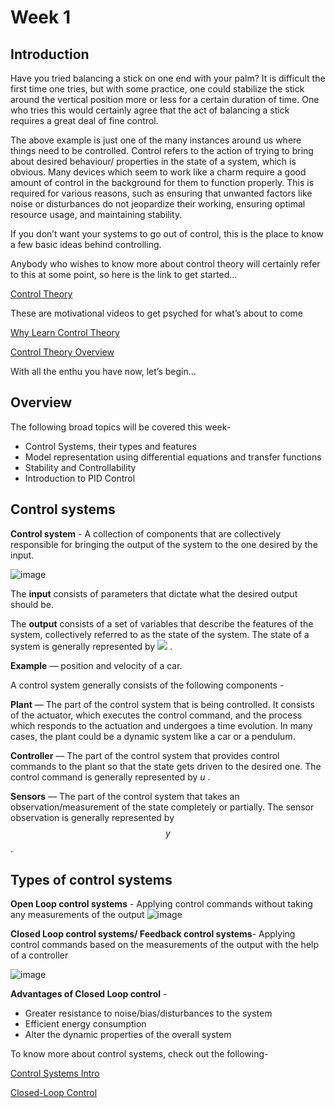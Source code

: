 # Week 1

## Introduction

Have you tried balancing a stick on one end with your palm? It is difficult the first time one tries, but with some practice, one could stabilize the stick around the vertical position more or less for a certain duration of time. One who tries this would certainly agree that the act of balancing a stick requires a great deal of fine control.

The above example is just one of the many instances around us where things need to be controlled. Control refers to the action of trying to bring about desired behaviour/ properties in the state of a system, which is obvious. Many devices which seem to work like a charm require a good amount of control in the background for them to function properly. This is required for various reasons, such as ensuring that unwanted factors like noise or disturbances do not jeopardize their working, ensuring optimal resource usage, and maintaining stability.

If you don’t want your systems to go out of control, this is the place to know a few basic ideas behind controlling.

Anybody who wishes to know more about control theory will certainly refer to this at some point, so here is the link to get started… 

[Control Theory](https://en.wikipedia.org/wiki/Control_theory)

These are motivational videos to get psyched for what’s about to come 

[Why Learn Control Theory](https://www.youtube.com/watch?v=oBc_BHxw78s&list=PLUMWjy5jgHK1NC52DXXrriwihVrYZKqjk&index=1
)

[Control Theory Overview](https://www.youtube.com/watch?v=Pi7l8mMjYVE&list=PLMrJAkhIeNNR20Mz-VpzgfQs5zrYi085m&index=2)

With all the enthu you have now, let’s begin…

## Overview

The following broad topics will be covered this week-
*	Control Systems, their types and features
*	Model representation using differential equations and transfer functions
*	Stability and Controllability
*	Introduction to PID Control

## Control systems
 


**Control system** - A collection of components that are collectively responsible for bringing the output of the system to the one desired by the input.

![image](https://user-images.githubusercontent.com/85403032/123783749-604e8f80-d8df-11eb-84a8-aec041711475.png)

The **input** consists of parameters that dictate what the desired output should be. 

The **output** consists of a set of variables that describe the features of the system, collectively referred to as the state of the system. The state of a system is generally represented by <img src="https://render.githubusercontent.com/render/math?math=\large encodeURIComponent(+)\vec x"> .

**Example** — position and velocity of a car.

A control system generally consists of the following components - 

**Plant** — The part of the control system that is being controlled. It consists of the actuator, which executes the control command, and the process which responds to the actuation and undergoes a time evolution. In many cases, the plant could be a dynamic system like a car or a pendulum.

**Controller** — The part of the control system that provides control commands to the plant so that the state gets driven to the desired one. The control command is generally represented by $u$ .

**Sensors** — The part of the control system that takes an observation/measurement of the state completely or partially. The sensor observation is generally represented by $$y$$ .

## Types of control systems

**Open Loop control systems** - Applying control commands without taking any measurements of the output
![image](https://user-images.githubusercontent.com/85403032/123783851-7e1bf480-d8df-11eb-8583-c12a31dbdf6d.png)
 

**Closed Loop control systems/ Feedback control systems**- Applying control commands based on the measurements of the output with the help of a controller

![image](https://user-images.githubusercontent.com/85403032/123783868-82e0a880-d8df-11eb-8f90-1f8e5c7475f4.png)
 

**Advantages of Closed Loop control** - 

*	Greater resistance to noise/bias/disturbances to the system
*	Efficient energy consumption
*	Alter the dynamic properties of the overall system

To know more about control systems, check out the following-

[Control Systems Intro](https://www.tutorialspoint.com/control_systems/control_systems_introduction.htm)

[Closed-Loop Control](https://www.youtube.com/watch?v=O-OqgFE9SD4&list=PLUMWjy5jgHK1NC52DXXrriwihVrYZKqjk&index=6)


